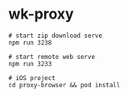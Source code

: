 # wk-proxy    
   
   


```shell
# start zip download serve
npm run 3238
```
   
   



```shell
# start remote web serve
npm run 3233
```
                
   
   
```shell
# iOS project
cd proxy-browser && pod install 
```
